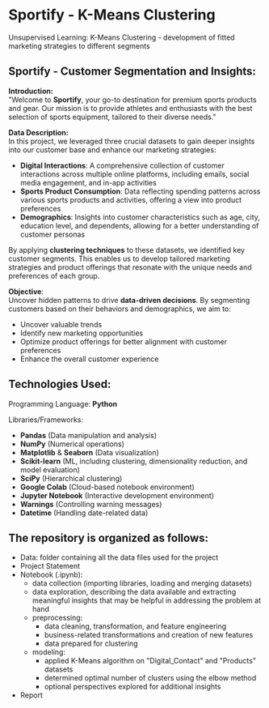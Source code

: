 # Sportify - K-Means Clustering
Unsupervised Learning: K-Means Clustering - development of fitted marketing strategies to different segments

## Sportify - Customer Segmentation and Insights:
**Introduction:** <br>
"Welcome to **Sportify**, your go-to destination for premium sports products and gear. Our mission is to provide athletes and enthusiasts with the best selection of sports equipment, tailored to their diverse needs."

**Data Description:** <br>
In this project, we leveraged three crucial datasets to gain deeper insights into our customer base and enhance our marketing strategies:
- **Digital Interactions**: A comprehensive collection of customer interactions across multiple online platforms, including emails, social media engagement, and in-app activities
- **Sports Product Consumption**: Data reflecting spending patterns across various sports products and activities, offering a view into product preferences
- **Demographics**: Insights into customer characteristics such as age, city, education level, and dependents, allowing for a better understanding of customer personas

By applying **clustering techniques** to these datasets, we identified key customer segments. This enables us to develop tailored marketing strategies and product offerings that resonate with the unique needs and preferences of each group.

**Objective**: <br>
Uncover hidden patterns to drive **data-driven decisions**. By segmenting customers based on their behaviors and demographics, we aim to:

- Uncover valuable trends
- Identify new marketing opportunities
- Optimize product offerings for better alignment with customer preferences
- Enhance the overall customer experience

## Technologies Used:
Programming Language: **Python**

Libraries/Frameworks:
- **Pandas** (Data manipulation and analysis)
- **NumPy** (Numerical operations)
- **Matplotlib** & **Seaborn** (Data visualization)
- **Scikit-learn** (ML, including clustering, dimensionality reduction, and model evaluation)
- **SciPy** (Hierarchical clustering)
- **Google Colab** (Cloud-based notebook environment)
- **Jupyter Notebook** (Interactive development environment)
- **Warnings** (Controlling warning messages)
- **Datetime** (Handling date-related data)

## The repository is organized as follows:
- Data: folder containing all the data files used for the project
- Project Statement
- Notebook (.ipynb):
  - data collection (importing libraries, loading and merging datasets)
  - data exploration, describing the data available and extracting meaningful insights that may be helpful in addressing the problem at hand
  - preprocessing:
    - data cleaning, transformation, and feature engineering
    - business-related transformations and creation of new features
    - data prepared for clustering
  - modeling:
    - applied K-Means algorithm on "Digital_Contact" and "Products" datasets
    - determined optimal number of clusters using the elbow method
    - optional perspectives explored for additional insights 
- Report
